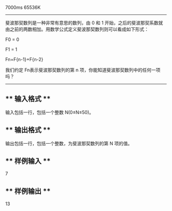  7000ms  65536K
************* 
斐波那契数列是一种非常有意思的数列，由 0 和 1 开始，之后的斐波那契系数就由之前的两数相加。用数学公式定义斐波那契数列则可以看成如下形式：

F0 = 0

F1 = 1

Fn=F{n-1}+F{n-2}


我们约定 Fn表示斐波那契数列的第 n 项，你能知道斐波那契数列中的任何一项吗？

************

## ** 输入格式 **

输入包括一行，包括一个整数 N(0≤N≤50)。

## ** 输出格式 **

输出包括一行，包括一个整数，为斐波那契数列的第 N 项的值。

## ** 样例输入 **

7
## ** 样例输出 **

13